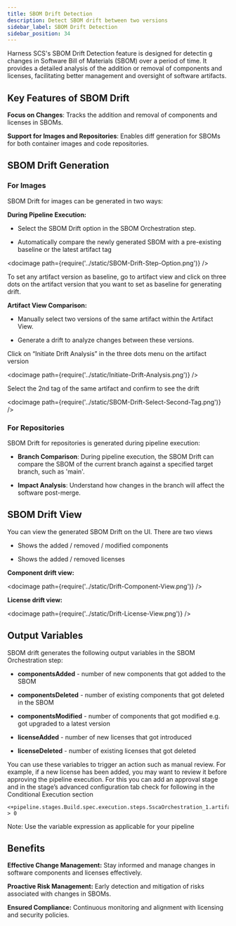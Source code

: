 ```yaml
---
title: SBOM Drift Detection
description: Detect SBOM drift between two versions
sidebar_label: SBOM Drift Detection
sidebar_position: 34
---
```


Harness SCS's SBOM Drift Detection feature is designed for detectin g changes in Software Bill of Materials (SBOM) over a period of time. It provides a detailed analysis of the addition or removal of components and licenses, facilitating better management and oversight of software artifacts.

## Key Features of SBOM Drift

**Focus on Changes**: Tracks the addition and removal of components and licenses in SBOMs.

**Support for Images and Repositories**: Enables diff generation for SBOMs for both container images and code repositories.


## SBOM Drift Generation
### For Images
SBOM Drift for images can be generated in two ways:

**During Pipeline Execution:**

* Select the SBOM Drift option in the SBOM Orchestration step.

* Automatically compare the newly generated SBOM with a pre-existing baseline or the latest artifact tag

<docimage path={require('../static/SBOM-Drift-Step-Option.png')} />


To set any artifact version as baseline, go to artifact view and click on three dots on the artifact version that you want to set as baseline for generating drift.


**Artifact View Comparison:**
* Manually select two versions of the same artifact within the Artifact View.

* Generate a drift to analyze changes between these versions.

 

Click on “Initiate Drift Analysis” in the three dots menu on the artifact version  

<docimage path={require('../static/Initiate-Drift-Analysis.png')} />


Select the 2nd tag of the same artifact and confirm to see the drift

<docimage path={require('../static/SBOM-Drift-Select-Second-Tag.png')} />


### For Repositories

SBOM Drift for repositories is generated during pipeline execution:

* **Branch Comparison**: During pipeline execution, the SBOM Drift can compare the SBOM of the current branch against a specified target branch, such as 'main'.

* **Impact Analysis**: Understand how changes in the branch will affect the software post-merge.

 

 

## SBOM Drift View
You can view the generated SBOM Drift on the UI. There are two views

* Shows the added / removed / modified components

* Shows the added / removed licenses

 

**Component drift view:**

<docimage path={require('../static/Drift-Component-View.png')} />

**License drift view:**

<docimage path={require('../static/Drift-License-View.png')} />
 

 

## Output Variables

SBOM drift generates the following output variables in the SBOM Orchestration step:

* **componentsAdded** - number of new components that got added to the SBOM

* **componentsDeleted** - number of existing components that got deleted in the SBOM

* **componentsModified** - number of components that got modified e.g. got upgraded to a latest version

* **licenseAdded** - number of new licenses that got introduced

* **licenseDeleted** - number of existing licenses that got deleted

 

You can use these variables to trigger an action such as manual review. For example, if a new license has been added, you may want to review it before approving the pipeline execution. For this you can add an approval stage and in the stage’s advanced configuration tab check for following in the Conditional Execution section

```
<+pipeline.stages.Build.spec.execution.steps.SscaOrchestration_1.artifact_SscaOrchestration_1.stepArtifacts.publishedSbomArtifacts[0].drift.licenseAdded> > 0

```

Note: Use the variable expression as applicable for your pipeline

 

 

## Benefits

**Effective Change Management:** Stay informed and manage changes in software components and licenses effectively.

**Proactive Risk Management:** Early detection and mitigation of risks associated with changes in SBOMs.

**Ensured Compliance:** Continuous monitoring and alignment with licensing and security policies.

 

 